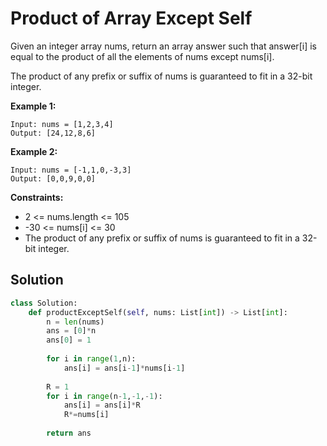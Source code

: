 <h1>Product of Array Except Self</h1>

<p>
Given an integer array nums, return an array answer such that answer[i] is equal to the product of all the elements of nums except nums[i].

The product of any prefix or suffix of nums is guaranteed to fit in a 32-bit integer.

</p>

<b>Example 1:</b>

    Input: nums = [1,2,3,4]
    Output: [24,12,8,6]
    
<b>Example 2:</b>

    Input: nums = [-1,1,0,-3,3]
    Output: [0,0,9,0,0]

<b>Constraints:</b>

- 2 <= nums.length <= 105
- -30 <= nums[i] <= 30
- The product of any prefix or suffix of nums is guaranteed to fit in a 32-bit integer.

<h2>Solution</h2>

```python
class Solution:
    def productExceptSelf(self, nums: List[int]) -> List[int]:
        n = len(nums)
        ans = [0]*n
        ans[0] = 1
        
        for i in range(1,n):
            ans[i] = ans[i-1]*nums[i-1]
            
        R = 1
        for i in range(n-1,-1,-1):
            ans[i] = ans[i]*R
            R*=nums[i]
        
        return ans
```
